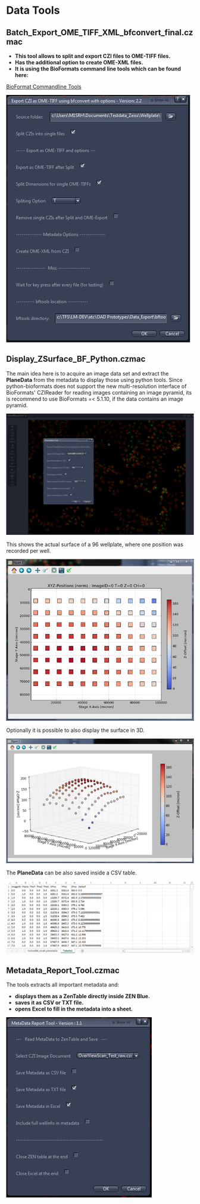 # Data Tools

## Batch_Export_OME_TIFF_XML_bfconvert_final.czmac

* **This tool allows to split and export CZI files to OME-TIFF files.**
* **Has the additional option to create OME-XML files.**
* **It is using the BioFormats command line tools which can be found here:**

[BioFormat Commandline Tools](http://www.openmicroscopy.org/site/support/bio-formats5.5/users/comlinetools/index.html)

![Screenshot of GUI](/images/export_bfconvert1.png)

## Display_ZSurface_BF_Python.czmac

The main idea here is to acquire an image data set and extract the **PlaneData** from the metadata to display those using python tools.
Since python-bioformats does not support the new multi-resolution interface of BioFormats' CZIReader for reading images containing an image pyramid, its is recommend to use BioFormats =< 5.1.10, if the data contains an image pyramid.

![Screenshot of ZEN Blue with showing the tool UI](/images/zsurface_tool1.png)

This shows the actual surface of a 96 wellplate, where one position was recorded per well.

![2D Z-Surface Plot of Wellplate](/images/zsurface_tool2.png)

Optionally it is possible to also display the surface in 3D.

![3D Z-Surface Plot of Wellplate](/images/zsurface_tool3.png)

The **PlaneData** can be also saved inside a CSV table.

![The PlaneData from the CSV file in Excel](/images/zsurface_tool4.png)

## Metadata_Report_Tool.czmac

The tools extracts all important metadata and:

* **displays them as a ZenTable directly inside ZEN Blue.**
* **saves it as CSV or TXT file.**
* **opens Excel to fill in the metadata into a sheet.**

![Screenshot of GUI](/images/MetaData_Report_Tool1.png)
